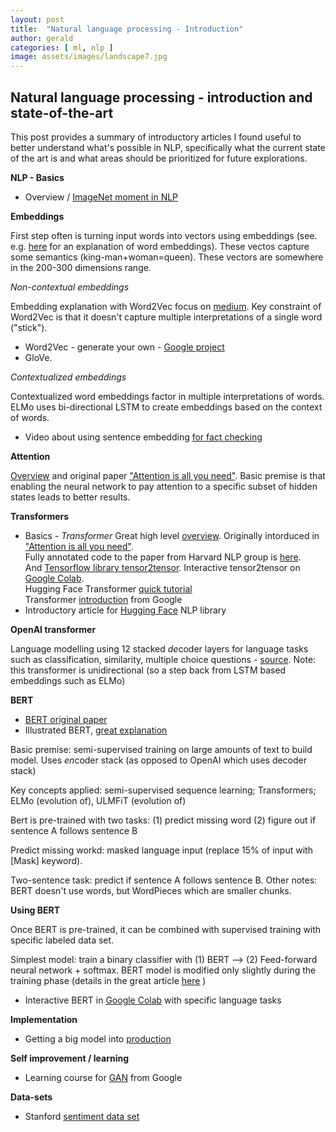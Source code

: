 ```yaml
---
layout: post
title:  "Natural language processing - Introduction"
author: gerald
categories: [ ml, nlp ]
image: assets/images/landscape7.jpg
---
```


Natural language processing - introduction  and state-of-the-art
---

This post provides a summary of introductory articles I found useful to better understand what's possible in NLP, specifically what the current state of the art is and what areas should be prioritized for future explorations.

**NLP - Basics**
* Overview / [ImageNet moment in NLP](https://ruder.io/nlp-imagenet/)

**Embeddings**

First step often is turning input words into vectors using embeddings (see. e.g. [here](https://machinelearningmastery.com/what-are-word-embeddings/) for an explanation of word embeddings). These vectos capture some semantics (king-man+woman=queen). These vectors are somewhere in the 200-300 dimensions range.   

  *Non-contextual embeddings*

  Embedding explanation with Word2Vec focus on [medium](https://medium.com/deeper-learning/glossary-of-deep-learning-word-embedding-f90c3cec34ca). Key constraint of Word2Vec is that it doesn't capture multiple interpretations of a single word ("stick").
  * Word2Vec - generate your own - [Google project](https://code.google.com/archive/p/word2vec/)
  * GloVe. 
   
  *Contextualized embeddings*

  Contextualized word embeddings factor in multiple interpretations of words. ELMo uses bi-directional LSTM to create embeddings based on the context of words. 
* Video about using sentence embedding [for fact checking](https://www.youtube.com/watch?v=ddf0lgPCoSo)

**Attention** 

[Overview](https://jalammar.github.io/visualizing-neural-machine-translation-mechanics-of-seq2seq-models-with-attention/) and original paper ["Attention is all you need"](https://arxiv.org/pdf/1706.03762.pdf). Basic premise is that enabling the neural network to pay attention to a specific subset of hidden states leads to better results.

**Transformers**

* Basics - *Transformer* Great high level [overview](http://jalammar.github.io/illustrated-transformer/). Originally intorduced in ["Attention is all you need"](https://arxiv.org/pdf/1706.03762.pdf).  
Fully annotated code to the paper from Harvard NLP group is [here](http://nlp.seas.harvard.edu/2018/04/03/attention.html).  
And [Tensorflow library tensor2tensor](https://github.com/tensorflow/tensor2tensor). Interactive tensor2tensor on [Google Colab](https://colab.research.google.com/github/tensorflow/tensor2tensor/blob/master/tensor2tensor/notebooks/hello_t2t.ipynb).   
Hugging Face Transformer [quick tutorial](https://github.com/huggingface/transformers)  
Transformer [introduction](https://ai.googleblog.com/2017/08/transformer-novel-neural-network.html) from Google
* Introductory article for [Hugging Face](https://blog.tensorflow.org/2019/11/hugging-face-state-of-art-natural.html?m=1) NLP library 

**OpenAI transformer**  

Language modelling using 12 stacked *de*coder layers for language tasks such as classification, similarity, multiple choice questions - [source](https://openai.com/blog/language-unsupervised/). Note: this transformer is unidirectional (so a step back from LSTM based embeddings such as ELMo)

**BERT**   

* [BERT original paper](https://arxiv.org/pdf/1810.04805.pdf)
* Illustrated BERT, [great explanation](https://jalammar.github.io/illustrated-bert/) 


Basic premise: semi-supervised training on large amounts of text to build model. Uses *en*coder stack (as opposed to OpenAI which uses decoder stack)

 Key concepts applied: semi-supervised sequence learning; Transformers; ELMo (evolution of), ULMFiT (evolution of)

Bert is pre-trained with two tasks: (1) predict missing word (2) figure out if sentence A follows sentence B

Predict missing workd: masked language input (replace 15% of input with [Mask] keyword).

Two-sentence task: predict if sentence A follows sentence B. 
Other notes: BERT doesn't use words, but WordPieces which are smaller chunks.

**Using BERT**


Once BERT is pre-trained, it can be combined with supervised training with specific labeled data set.

Simplest model: train a binary classifier with (1) BERT --> (2) Feed-forward neural network + softmax. 
BERT model is modified only slightly during the training phase (details in the great article [here](https://jalammar.github.io/illustrated-bert/) )
* Interactive BERT in [Google Colab](https://colab.research.google.com/github/tensorflow/tpu/blob/master/tools/colab/bert_finetuning_with_cloud_tpus.ipynb) with specific language tasks 


**Implementation**
* Getting a big model into [production](https://medium.com/huggingface/scaling-a-massive-state-of-the-art-deep-learning-model-in-production-8277c5652d5f)

**Self improvement / learning**
* Learning course for [GAN](https://developers.google.com/machine-learning/gan/) from Google

**Data-sets**
* Stanford [sentiment data set](https://nlp.stanford.edu/sentiment/) 